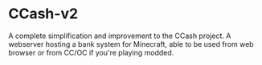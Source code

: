 # CCash-v2
A complete simplification and improvement to the CCash project. A webserver hosting a bank system for Minecraft, able to be used from web browser or from CC/OC if you're playing modded.
